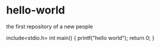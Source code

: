 # hello-world
the first repository of a new people


include<stdio.h>
int main()
{
   printf("hello world");
   return 0;
}   
